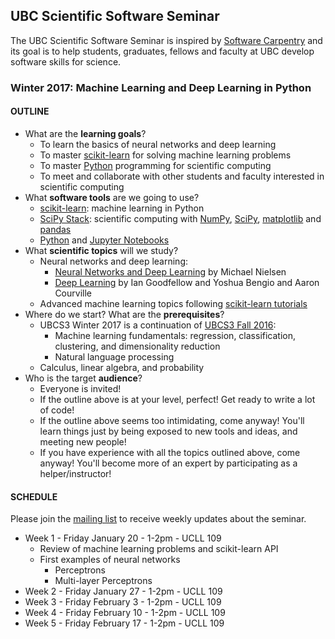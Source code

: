 ## UBC Scientific Software Seminar

The UBC Scientific Software Seminar is inspired by [Software Carpentry](http://software-carpentry.org/) and its goal is to help students, graduates, fellows and faculty at UBC develop software skills for science.

### Winter 2017: Machine Learning and Deep Learning in Python

#### OUTLINE

* What are the **learning goals**?
  * To learn the basics of neural networks and deep learning
  * To master [scikit-learn](http://scikit-learn.org) for solving machine learning problems
  * To master [Python](https://www.python.org/) programming for scientific computing
  * To meet and collaborate with other students and faculty interested in scientific computing
* What **software tools** are we going to use?
  * [scikit-learn](http://scikit-learn.org/): machine learning in Python
  * [SciPy Stack](http://scipy.org/): scientific computing with [NumPy](http://www.numpy.org/), [SciPy](http://scipy.org/), [matplotlib](http://matplotlib.org/) and [pandas](http://pandas.pydata.org/)
  * [Python](https://www.python.org/) and [Jupyter Notebooks](http://jupyter.org/)
* What **scientific topics** will we study?
  * Neural networks and deep learning:
    * [Neural Networks and Deep Learning](http://neuralnetworksanddeeplearning.com/) by Michael Nielsen
    * [Deep Learning](http://www.deeplearningbook.org/) by Ian Goodfellow and Yoshua Bengio and Aaron Courville
  * Advanced machine learning topics following [scikit-learn tutorials](http://scikit-learn.org/stable/tutorial/basic/tutorial.html)
* Where do we start? What are the **prerequisites**?
  * UBCS3 Winter 2017 is a continuation of [UBCS3 Fall 2016](https://github.com/ubcs3/2016-Fall):
    * Machine learning fundamentals: regression, classification, clustering, and dimensionality reduction
    * Natural language processing
  * Calculus, linear algebra, and probability
* Who is the target **audience**?
  * Everyone is invited!
  * If the outline above is at your level, perfect! Get ready to write a lot of code!
  * If the outline above seems too intimidating, come anyway! You'll learn things just by being exposed to new tools and ideas, and meeting new people!
  * If you have experience with all the topics outlined above, come anyway! You'll become more of an expert by participating as a helper/instructor!

#### SCHEDULE

Please join the [mailing list](https://survey.ubc.ca/s/ubcs3-mailing-list/) to receive weekly updates about the seminar.

* Week 1 - Friday January 20 - 1-2pm - UCLL 109
  * Review of machine learning problems and scikit-learn API
  * First examples of neural networks
    * Perceptrons
    * Multi-layer Perceptrons
* Week 2 - Friday January 27 - 1-2pm - UCLL 109
* Week 3 - Friday February 3 - 1-2pm - UCLL 109
* Week 4 - Friday February 10 - 1-2pm - UCLL 109
* Week 5 - Friday February 17 - 1-2pm - UCLL 109
